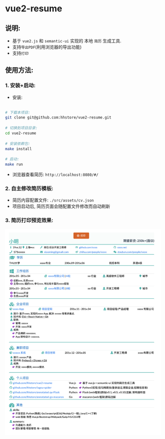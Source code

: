 # vue2-resume

## 说明:

- 基于 `vue2.js` 和 `semantic-ui` 实现的 本地 `简历` 生成工具.
- 支持`导出PDF`(利用浏览器的导出功能)
- 支持`打印`

## 使用方法:

### 1. 安装+启动:

- 安装:

```bash

# 下载本项目:
git clone git@github.com:hhstore/vue2-resume.git

# 切换到项目目录:
cd vue2-resume

# 安装依赖包:
make install

# 启动:
make run

```

- 浏览器查看简历: `http://localhost:8080/#/`

### 2. 自主修改简历模板:

- 简历内容配置文件: `./src/assets/cv.json`
- 项目启动后, 简历页面会随配置文件修改而自动刷新


### 3. 简历打印预览效果:

![cv](./doc/cv.png)

